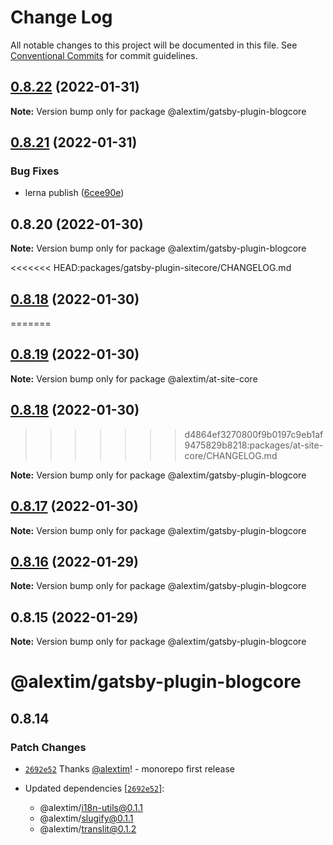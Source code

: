 # Change Log

All notable changes to this project will be documented in this file.
See [Conventional Commits](https://conventionalcommits.org) for commit guidelines.

## [0.8.22](https://github.com/alextim/at-blog/compare/@alextim/gatsby-plugin-blogcore@0.8.21...@alextim/gatsby-plugin-blogcore@0.8.22) (2022-01-31)

**Note:** Version bump only for package @alextim/gatsby-plugin-blogcore





## [0.8.21](https://github.com/alextim/at-blog/compare/@alextim/gatsby-plugin-blogcore@0.8.20...@alextim/gatsby-plugin-blogcore@0.8.21) (2022-01-31)


### Bug Fixes

* lerna publish ([6cee90e](https://github.com/alextim/at-blog/commit/6cee90e8336a5f1905f0424761fcba3966998c9d))





## 0.8.20 (2022-01-30)

**Note:** Version bump only for package @alextim/gatsby-plugin-blogcore





<<<<<<< HEAD:packages/gatsby-plugin-sitecore/CHANGELOG.md
## [0.8.18](https://github.com/alextim/at-blog/compare/@alextim/gatsby-plugin-blogcore@0.8.17...@alextim/gatsby-plugin-blogcore@0.8.18) (2022-01-30)
=======
## [0.8.19](https://github.com/alextim/at-blog/compare/@alextim/at-site-core@0.8.18...@alextim/at-site-core@0.8.19) (2022-01-30)

**Note:** Version bump only for package @alextim/at-site-core





## [0.8.18](https://github.com/alextim/at-blog/compare/@alextim/at-site-core@0.8.17...@alextim/at-site-core@0.8.18) (2022-01-30)
>>>>>>> d4864ef3270800f9b0197c9eb1af9475829b8218:packages/at-site-core/CHANGELOG.md

**Note:** Version bump only for package @alextim/gatsby-plugin-blogcore





## [0.8.17](https://github.com/alextim/at-blog/compare/@alextim/gatsby-plugin-blogcore@0.8.16...@alextim/gatsby-plugin-blogcore@0.8.17) (2022-01-30)

**Note:** Version bump only for package @alextim/gatsby-plugin-blogcore





## [0.8.16](https://github.com/alextim/at-blog/compare/@alextim/gatsby-plugin-blogcore@0.8.15...@alextim/gatsby-plugin-blogcore@0.8.16) (2022-01-29)

**Note:** Version bump only for package @alextim/gatsby-plugin-blogcore

## 0.8.15 (2022-01-29)

**Note:** Version bump only for package @alextim/gatsby-plugin-blogcore

# @alextim/gatsby-plugin-blogcore

## 0.8.14

### Patch Changes

- [`2692e52`](https://github.com/alextim/at-blog/commit/2692e524fe2bf10e47e1a4fbd6f7173ca1be3b65) Thanks [@alextim](https://github.com/alextim)! - monorepo first release

- Updated dependencies [[`2692e52`](https://github.com/alextim/at-blog/commit/2692e524fe2bf10e47e1a4fbd6f7173ca1be3b65)]:
  - @alextim/i18n-utils@0.1.1
  - @alextim/slugify@0.1.1
  - @alextim/translit@0.1.2
